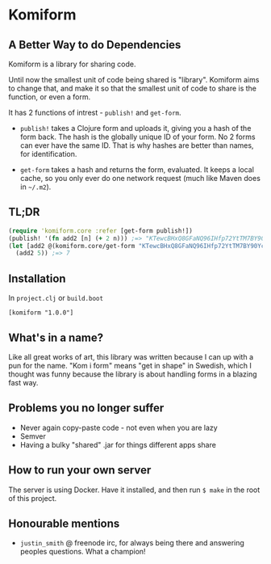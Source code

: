 # Komiform
## A Better Way to do Dependencies

Komiform is a library for sharing code.

Until now the smallest unit of code being shared is "library". Komiform aims to change that, and make it so that the smallest unit of code to share is the function, or even a form.

It has 2 functions of intrest - `publish!` and `get-form`.

* `publish!` takes a Clojure form and uploads it, giving you a hash of the form back. The hash is the globally unique ID of your form. No 2 forms can ever have the same ID. That is why hashes are better than names, for identification.

* `get-form` takes a hash and returns the form, evaluated. It keeps a local cache, so you only ever do one network request (much like Maven does in `~/.m2`).

## TL;DR
``` clojure
(require 'komiform.core :refer [get-form publish!])
(publish! '(fn add2 [n] (+ 2 n))) ;=> "KTewcBHxQ8GFaNQ96IHfp72YtTM7BY90YccmiaGka94"
(let [add2 @(komiform.core/get-form "KTewcBHxQ8GFaNQ96IHfp72YtTM7BY90YccmiaGka94")]
  (add2 5)) ;=> 7
```

## Installation

In `project.clj` or `build.boot`
```
[komiform "1.0.0"]
```

## What's in a name?
Like all great works of art, this library was written because I can up with a pun for the name. "Kom i form" means "get in shape" in Swedish, which I thought was funny because the library is about handling forms in a blazing fast way.

## Problems you no longer suffer
* Never again copy-paste code - not even when you are lazy
* Semver
* Having a bulky "shared" .jar for things different apps share

## How to run your own server
The server is using Docker. Have it installed, and then run `$ make` in the root of this project.

## Honourable mentions
* `justin_smith` @ freenode irc, for always being there and answering peoples questions. What a champion!
